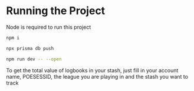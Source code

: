 # Running the Project

Node is required to run this project

```bash
npm i

npx prisma db push

npm run dev -- --open
```

To get the total value of logbooks in your stash, just fill in your account name, POESESSID, the league you are playing in and the stash you want to track
